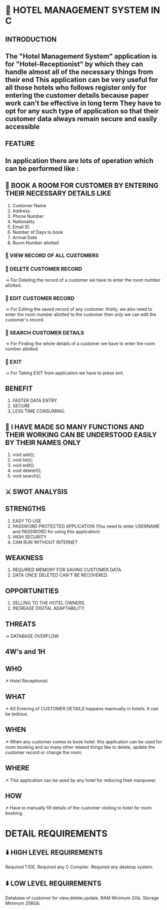# 🏨 HOTEL MANAGEMENT SYSTEM IN C
 ## INTRODUCTION
 ## The "Hotel Management System" application is for "Hotel-Receptionist" by which they can handle almost all of the necessary things from their end This application can be very useful for all those hotels who follows register only for entering the customer details because paper work can't be effective in long term They have to opt for any such type of application so that their customer data always remain secure and easily accessible
 ## FEATURE
 ## In application there are lots of operation which  can be performed like :
 ## 💠 BOOK A ROOM FOR CUSTOMER BY ENTERING THEIR NECESSARY DETAILS LIKE
 1. Customer Name
 2. Address
 3. Phone Number
 4. Nationality
 5. Email ID
 6. Number of Days to book
 7. Arrival Date
 8. Room Number allotted
 ### 💠 VIEW RECORD OF ALL CUSTOMERS

 ### 💠 DELETE CUSTOMER RECORD
 -> For Deleting the record of a customer we have to enter the room number allotted. 

 ### 💠 EDIT CUSTOMER RECORD
 -> For Editing the saved record of any customer. firstly, we also need to enter the room number allotted to the customer then only we can edit the customer's record.
 
 ### 💠 SEARCH CUSTOMER DETAILS
 -> For Finding the whole details of a customer we have to enter the room number allotted.

 ### 💠 EXIT
 -> For Taking EXIT from application we have to press exit.

 ## BENEFIT
 1. FASTER DATA ENTRY
 2. SECURE
 3. LESS TIME CONSUMING.

 ## 🔎 I HAVE MADE SO MANY FUNCTIONS AND THEIR WORKING CAN BE UNDERSTOOD EASILY BY THEIR NAMES ONLY
 1. void add(); 
 2. void list();
 3. void edit(); 
 4. void delete1();
 5. void search();

 ## ⚔️ SWOT ANALYSIS

 ## STRENGTHS 
 1. EASY TO USE
 2. PASSWORD PROTECTED APPLICATION (You need to enter USERNAME and PASSWORD for using this application)
 3. HIGH SECURITY
 4. CAN RUN WITHOUT INTERNET

 ## WEAKNESS
 1. REQUIRED MEMORY FOR SAVING CUSTOMER DATA.
 2. DATA ONCE DELETED CAN'T BE RECOVERED.

 ## OPPORTUNITIES
 1. SELLING TO THE HOTEL OWNERS.
 2. INCREASE DIGITAL ADAPTABILITY.

 ## THREATS
 ->  DATABASE OVERFLOW.

 ## 4W's and 1H
 ## WHO 
 ↗️ Hotel Receptionist

 ## WHAT
 ↗️ AS Entering of CUSTOMER DETAILS happens mannually in hotels. It can be tedious. 

 ## WHEN
 ↗️ When any customer comes to book hotel. this application can be used for room booking and so many other related things like to delete, update the customer record or change   the room.
 ## WHERE
 ↗️ This application can be used by any hotel for reducing their manpower. 
 ## HOW
 ↗️ Have to manually fill details of the customer visiting to hotel for room booking.
 # DETAIL REQUIREMENTS 
 ## ⬇️ HIGH LEVEL REQUIREMENTS
   Required 1 IDE.
   Required any C Compiler.
   Required any desktop system.
 ## ⬇️ LOW LEVEL REQUIREMENTS
  Database of customer for view,delete,update.
  RAM Minimum 2Gb.
  Storage Minimum 256Gb.
